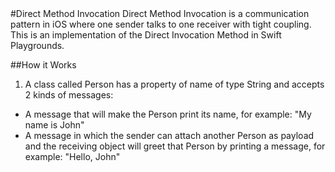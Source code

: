 <snippet>
#Direct Method Invocation
Direct Method Invocation is a communication pattern in iOS where one sender talks to one receiver with tight coupling. This is an implementation of the Direct Invocation Method in Swift Playgrounds.

##How it Works
1. A class called Person has a property of name of type String and accepts 2 kinds of messages:
  * A message that will make the Person print its name, for example: "My name is John"
  * A message in which the sender can attach another Person as payload and the receiving object will greet that Person by printing a message, for example: "Hello, John"
</snippet>
